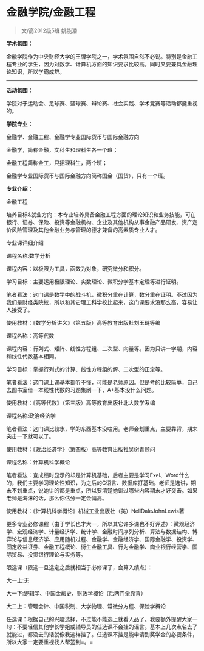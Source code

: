 
# 金融学院/金融工程  

> 文/高2012级5班 姚能潘  



**学术氛围：**

金融学院作为中央财经大学的王牌学院之一，学术氛围自然不必说。特别是金融工程专业的学生，因为对数学、计算机方面的知识要求比较高，同时又要兼具金融理论知识，所以学霸成群。

****

**活动氛围：**

学院对于运动会、足球赛、篮球赛、辩论赛、社会实践、学术竞赛等活动都挺重视的。



**学院专业：**

金融学、金融工程、金融学专业国际货币与国际金融方向

金融学，简称金融，文科生和理科生各一个班；

金融工程简称金工，只招理科生，两个班；

金融学专业国际货币与国际金融方向简称国金（国货），只有一个班。



**专业介绍：**

金融工程

培养目标&amp;就业方向：本专业培养具备金融工程方面的理论知识和业务技能，可在银行、证券、保险、投资等金融机构、企业及其他机构从事金融产品研发、资产定价风险管理及其他金融业务与管理的德才兼备的高素质专业人才。

专业课详细介绍

课程名称:数学分析

课程内容：以极限为工具，函数为对象，研究微分和积分。

学习目标：主要运用极限理论、实数理论、微积分学基本定理等进行证明。

笔者看法：这门课是数学中的战斗机，微积分重在计算，数分重在证明。不过因为我们是财经类院校，所以和其它理工科学校比起来，这门课要求没那么高，容易让人接受了。

使用教材：《数学分析讲义》（第五版）高等教育出版社刘玉琏等编



课程名称：高等代数

课程内容：行列式、矩阵、线性方程组、二次型、向量等。因为只讲一学期，内容和线性代数基本相同。

学习目标：掌握行列式的计算、线性方程组的解、二次型的正定等。

笔者看法：这门课上课基本都听不懂，可能是老师原因。但是考的比较简单，自己去图书室借一本线性代数的习题集刷一下，A+基本没什么问题。

使用教材：《高等代数》（第三版）高等教育出版社北大数学系编



课程名称:政治经济学

笔者看法：这门课比较水，学的东西基本没啥用。老师会划重点，主要靠背，期末突击一下就可以了。

使用教材：《政治经济学》（第四版）高等教育出版社吴树青顾问



课程名称：计算机科学概论

笔者看法：查成绩时显示的却是计算机基础，后者主要是学习Exel、Word什么的，我们主要学习理论性知识，为之后的C语言、数据库打基础。老师是选讲，期末不划重点，说她讲的都是重点，所以要清楚她讲过哪些内容期末才好突击。如果老师是海沫的话，那么你估分一定会偏高。

使用教材：《计算机科学概论》机械工业出版社（美）NellDaleJohnLewis著



更多专业必修课程（由于学长也才大一，所以其它许多课也不好评述）：微观经济学、宏观经济学、计量经济学、统计学、金融时间序列分析、算法与数据结构、博弈论与信息经济学、应用随机过程、金融学、金融经济学、国际金融学、投资学、固定收益证券、金融工程概论、衍生金融工具、行为金融学、商业银行经营学、国际贸易、投资银行理论与实务等。

限选课（限选一旦选定之后就相当于必修课了，会算入绩点）：

大一上:无

大一下:逻辑学、中国金融史、财政学概论（后两门全靠背）

大二上：管理会计、中国税制、大学物理、常微分方程、保险学概论

任选课：根据自己的兴趣选择，不过能不能选上就看人品了。我要额外提醒大家一句：不要轻信其他学长学姐或辅导员的任选课不会挂的谣言。基本上几次点名去了就能过，都没去的话就像我这样挂了。任选课不挂是能申请到奖学金的必要条件，所以大家一定要重视找人帮签到=。=


